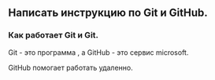 ## Написать инструкцию по Git и GitHub.
### Как работает Git и Git.

Git  -  это программа , а GitHub - это сервис microsoft.

GitHub помогает работать удаленно.